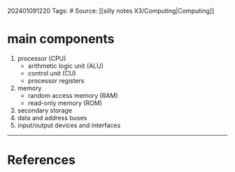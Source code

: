 202401091220
Tags: # 
Source: [[silly notes X3/Computing|Computing]]
# main components
1. processor (CPU)
	- arithmetic logic unit (ALU)
	- control unit (CU)
	- processor registers
2. memory
	- random access memory (RAM)
	- read-only memory (ROM)
1. secondary storage
2. data and address buses
3. input/output devices and interfaces

---
# References

